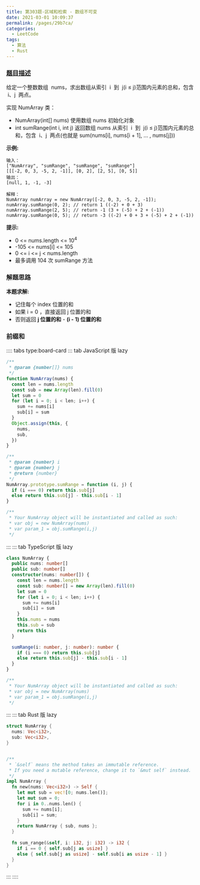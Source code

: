 ```yaml
---
title: 第303题-区域和检索 - 数组不可变
date: 2021-03-01 10:09:37
permalink: /pages/29b7ca/
categories:
  - LeetCode
tags:
  - 算法
  - Rust
---
```


### [题目描述](https://leetcode-cn.com/problems/range-sum-query-immutable/)

给定一个整数数组  <span class="span-shadow">nums</span>，求出数组从索引  <span class="span-shadow">i</span>  到  <span class="span-shadow">j(i ≤ j)</span>范围内元素的总和，包含  <span class="span-shadow">i、j</span>  两点。

实现 <span class="span-shadow">NumArray</span> 类：

- <span class="span-shadow">NumArray(int[] nums)</span> 使用数组 <span class="span-shadow">nums</span> 初始化对象
- <span class="span-shadow">int sumRange(int i, int j)</span> 返回数组 <span class="span-shadow">nums</span> 从索引  <span class="span-shadow">i</span>  到  <span class="span-shadow">j(i ≤ j)</span>范围内元素的总和，包含  <span class="span-shadow">i、j</span>  两点(也就是 <span class="span-shadow">sum(nums[i], nums[i + 1], ... , nums[j]))</span>

<!-- more -->

**示例:**

```
输入：
["NumArray", "sumRange", "sumRange", "sumRange"]
[[[-2, 0, 3, -5, 2, -1]], [0, 2], [2, 5], [0, 5]]
输出：
[null, 1, -1, -3]

解释：
NumArray numArray = new NumArray([-2, 0, 3, -5, 2, -1]);
numArray.sumRange(0, 2); // return 1 ((-2) + 0 + 3)
numArray.sumRange(2, 5); // return -1 (3 + (-5) + 2 + (-1))
numArray.sumRange(0, 5); // return -3 ((-2) + 0 + 3 + (-5) + 2 + (-1))
```

**提示:**

- <span class="span-shadow">0 <= nums.length <= 10<sup>4</sup></span>
- <span class="span-shadow">-105 <= nums[i] <= 105</span>
- <span class="span-shadow">0 <= i <= j < nums.length</span>
- 最多调用 <span class="span-shadow">104</span> 次 <span class="span-shadow">sumRange</span> 方法

### 解题思路

**本题求解:**

- 记住每个 index 位置的和
- 如果 i = 0 ，直接返回 j 位置的和
- 否则返回 **j 位置的和** - **(i - 1) 位置的和**

### 前缀和

:::: tabs type:board-card
::: tab JavaScript 版 lazy

```JavaScript
/**
 * @param {number[]} nums
 */
function NumArray(nums) {
  const len = nums.length
  const sub = new Array(len).fill(0)
  let sum = 0
  for (let i = 0; i < len; i++) {
    sum += nums[i]
    sub[i] = sum
  }
  Object.assign(this, {
    nums,
    sub,
  })
}

/**
 * @param {number} i
 * @param {number} j
 * @return {number}
 */
NumArray.prototype.sumRange = function (i, j) {
  if (i === 0) return this.sub[j]
  else return this.sub[j] - this.sub[i - 1]
}

/**
 * Your NumArray object will be instantiated and called as such:
 * var obj = new NumArray(nums)
 * var param_1 = obj.sumRange(i,j)
 */
```

:::
::: tab TypeScript 版 lazy

```TypeScript
class NumArray {
  public nums: number[]
  public sub: number[]
  constructor(nums: number[]) {
    const len = nums.length
    const sub: number[] = new Array(len).fill(0)
    let sum = 0
    for (let i = 0; i < len; i++) {
      sum += nums[i]
      sub[i] = sum
    }
    this.nums = nums
    this.sub = sub
    return this
  }

  sumRange(i: number, j: number): number {
    if (i === 0) return this.sub[j]
    else return this.sub[j] - this.sub[i - 1]
  }
}

/**
 * Your NumArray object will be instantiated and called as such:
 * var obj = new NumArray(nums)
 * var param_1 = obj.sumRange(i,j)
 */
```

:::
::: tab Rust 版 lazy

```Rust
struct NumArray {
  nums: Vec<i32>,
  sub: Vec<i32>,
}


/**
 * `&self` means the method takes an immutable reference.
 * If you need a mutable reference, change it to `&mut self` instead.
 */
impl NumArray {
  fn new(nums: Vec<i32>) -> Self {
    let mut sub = vec![0; nums.len()];
    let mut sum = 0;
    for i in 0..nums.len() {
      sum += nums[i];
      sub[i] = sum;
    }
    return NumArray { sub, nums };
  }
  
  fn sum_range(&self, i: i32, j: i32) -> i32 {
    if i == 0 { self.sub[j as usize] } 
    else { self.sub[j as usize] - self.sub[i as usize - 1] }
  }
}
```

:::
::::
